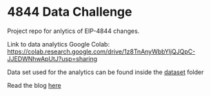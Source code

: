# 4844 Data Challenge

Project repo for anlytics of EIP-4844 changes.

Link to data analytics Google Colab: https://colab.research.google.com/drive/1z8TnAnyWbbYljQJQpC-JJEDWNhwApUtJ?usp=sharing

Data set used for the analytics can be found inside the [dataset](https://github.com/ananthanir/4844-data-challenge/tree/main/dataset) folder

Read the blog [here](https://github.com/ananthanir/4844-data-challenge/wiki/Understanding-EIP-4844:-Proto%E2%80%90Danksharding)
